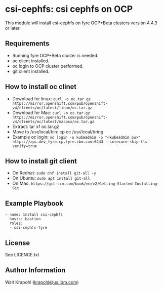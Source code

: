 csi-cephfs: csi cephfs on OCP
=========

This module will install csi-cephfs on fyre OCP+Beta clusters version 4.4.3 or later.

Requirements
------------

 - Running fyre OCP+Beta cluster is needed.
 - oc client installed.
 - oc login to OCP cluster performed.
 - git client installed.

How to install oc clinet
------------------------
 - Download for linux: `curl -o oc.tar.gz https://mirror.openshift.com/pub/openshift-v4/clients/oc/latest/linux/oc.tar.gz`
 - Download for Mac: `curl -o oc.tar.gz https://mirror.openshift.com/pub/openshift-v4/clients/oc/latest/macosx/oc.tar.gz`
 - Extract: tar xf oc.tar.gz
 - Move to /usr/local/bin: cp oc /usr/lcoal/bring
 - Example oc login: `oc login -u kubeadmin -p "<kubeadmin pw>" https://api.dev_fyre.cp.fyre.ibm.com:6443 --insecure-skip-tls-verify=true`

 How to install git client
 -------------------------
 - On Redhat: `sudo dnf install git-all -y`
 - On Ubuntu: `sudo apt install git-all`
 - On Mac: `https://git-scm.com/book/en/v2/Getting-Started-Installing-Git`

Example Playbook
----------------

    - name: Install csi-cephfs
      hosts: bastion
      roles:
      - csi-cephfs-fyre

License
-------

See LICENCE.txt

Author Information
------------------

Walt Krapohl (krapohl@us.ibm.com)
